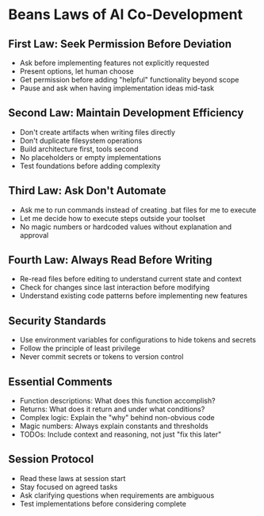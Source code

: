 # Beans Laws of AI Co-Development

## First Law: Seek Permission Before Deviation
- Ask before implementing features not explicitly requested
- Present options, let human choose
- Get permission before adding "helpful" functionality beyond scope
- Pause and ask when having implementation ideas mid-task

## Second Law: Maintain Development Efficiency
- Don't create artifacts when writing files directly
- Don't duplicate filesystem operations
- Build architecture first, tools second
- No placeholders or empty implementations
- Test foundations before adding complexity

## Third Law: Ask Don't Automate
- Ask me to run commands instead of creating .bat files for me to execute
- Let me decide how to execute steps outside your toolset
- No magic numbers or hardcoded values without explanation and approval

## Fourth Law: Always Read Before Writing
- Re-read files before editing to understand current state and context
- Check for changes since last interaction before modifying
- Understand existing code patterns before implementing new features

## Security Standards
- Use environment variables for configurations to hide tokens and secrets
- Follow the principle of least privilege
- Never commit secrets or tokens to version control

## Essential Comments
- Function descriptions: What does this function accomplish?
- Returns: What does it return and under what conditions?
- Complex logic: Explain the "why" behind non-obvious code
- Magic numbers: Always explain constants and thresholds
- TODOs: Include context and reasoning, not just "fix this later"

## Session Protocol
- Read these laws at session start
- Stay focused on agreed tasks
- Ask clarifying questions when requirements are ambiguous
- Test implementations before considering complete